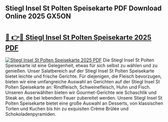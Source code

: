 ## Stiegl Insel St Polten Speisekarte PDF Download Online 2025 GX5ON

# <h2><a href="http://gc7dzb.nevu.top/?p=Stiegl+Insel+St+Polten+Speisekarte">🔗 👉🔴 Stiegl Insel St Polten Speisekarte 2025 PDF</a></h2>

[![Stiegl Insel St Polten Speisekarte 2025 PDF](https://i.imgur.com/dBaPXMq.png)](http://gc7dzb.nevu.top/?p=Stiegl+Insel+St+Polten+Speisekarte)
Die Stiegl Insel St Polten Speisekarte ist eine Gelegenheit, etwas für sich selbst zu wählen und zu genießen. Unser Salatbereich auf der Stiegl Insel St Polten Speisekarte bietet leichte und frische Gerichte. Für diejenigen, die Fleisch bevorzugen, bieten wir eine umfangreiche Auswahl an Gerichten auf der Stiegl Insel St Polten Speisekarte an: Rindfleisch, Schweinefleisch, Huhn und Fisch. Unseren Auserwählten bieten wir Gourmet-Gerichte wie Schaschlik und Steak an, die bei lebendem Feuer zubereitet werden. Unsere Stiegl Insel St Polten Speisekarte bietet eine große Auswahl an Desserts, von klassischen Torten und Kuchen bis hin zu exquisiten Crème Brûlée und Schokoladenpyramiden.
